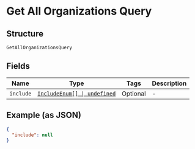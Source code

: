 
# Get All Organizations Query

## Structure

`GetAllOrganizationsQuery`

## Fields

| Name | Type | Tags | Description |
|  --- | --- | --- | --- |
| `include` | [`IncludeEnum[] \| undefined`](../../doc/models/include-enum.md) | Optional | - |

## Example (as JSON)

```json
{
  "include": null
}
```

